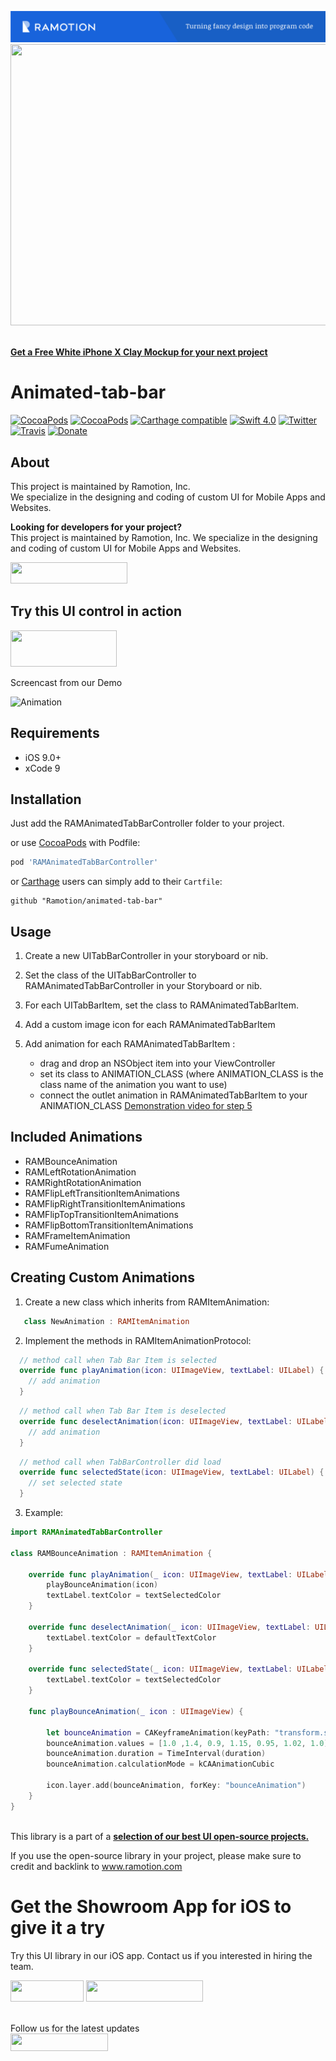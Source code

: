 [![header](./header.png)](https://ramotion.com?utm_source=gthb&utm_medium=special&utm_campaign=animated-tab-bar-logo)
<img src="https://github.com/Ramotion/animated-tab-bar/blob/master/Screenshots/animatedTabBar.gif" width="600" height="450" />
<br><br/>

<b>[Get a Free White iPhone X Clay Mockup for your next project](https://store.ramotion.com/product/iphone-x-clay-mockups?utm_source=gthb&utm_medium=special&utm_campaign=animated-tab-bar#demo)</b>

# Animated-tab-bar
[![CocoaPods](https://img.shields.io/cocoapods/p/RAMAnimatedTabBarController.svg)](http://cocoapods.org/pods/RAMAnimatedTabBarController)
[![CocoaPods](https://img.shields.io/cocoapods/v/RAMAnimatedTabBarController.svg)](http://cocoapods.org/pods/RAMAnimatedTabBarController)
[![Carthage compatible](https://img.shields.io/badge/Carthage-compatible-4BC51D.svg?style=flat)](https://github.com/Ramotion/animated-tab-bar)
[![Swift 4.0](https://img.shields.io/badge/Swift-4.0-green.svg?style=flat)](https://developer.apple.com/swift/)
[![Twitter](https://img.shields.io/badge/Twitter-@Ramotion-blue.svg?style=flat)](http://twitter.com/Ramotion)
[![Travis](https://img.shields.io/travis/Ramotion/animated-tab-bar.svg)](https://travis-ci.org/Ramotion/animated-tab-bar)
[![Donate](https://img.shields.io/badge/Donate-PayPal-blue.svg)](https://paypal.me/Ramotion)

## About
This project is maintained by Ramotion, Inc.<br>
We specialize in the designing and coding of custom UI for Mobile Apps and Websites.<br>

**Looking for developers for your project?**<br>
This project is maintained by Ramotion, Inc. We specialize in the designing and coding of custom UI for Mobile Apps and Websites.

<a href="https://dev.ramotion.com?utm_source=gthb&utm_medium=repo&utm_campaign=animated-tab-bar">
<img src="https://github.com/ramotion/gliding-collection/raw/master/contact_our_team@2x.png" width="187" height="34"></a>
<br>


## Try this UI control in action

<a href="https://itunes.apple.com/app/apple-store/id1182360240?pt=550053&ct=gthb-animated-tab-bar&mt=8" > <img src="https://github.com/Ramotion/navigation-stack/raw/master/Download_on_the_App_Store_Badge_US-UK_135x40.png" width="170" height="58"></a>

Screencast from our Demo

![Animation](https://raw.githubusercontent.com/Ramotion/animated-tab-bar/master/Screenshots/RAMAnimatedTabBarDemo.gif)

## Requirements

- iOS 9.0+
- xCode 9

## Installation

Just add the RAMAnimatedTabBarController folder to your project.

or use [CocoaPods](https://cocoapods.org) with Podfile:
``` ruby
pod 'RAMAnimatedTabBarController'
```

or [Carthage](https://github.com/Carthage/Carthage) users can simply add to their `Cartfile`:
```
github "Ramotion/animated-tab-bar"

```


## Usage

1. Create a new UITabBarController in your storyboard or nib.

2. Set the class of the UITabBarController to RAMAnimatedTabBarController in your Storyboard or nib.

3. For each UITabBarItem, set the class to RAMAnimatedTabBarItem.

4. Add a custom image icon for each RAMAnimatedTabBarItem

5. Add animation for each RAMAnimatedTabBarItem :
   * drag and drop an NSObject item into your ViewController
   * set its class to ANIMATION_CLASS (where ANIMATION_CLASS is the class name of the animation you want to use)
   * connect the outlet animation in RAMAnimatedTabBarItem to your ANIMATION_CLASS
   [Demonstration video for step 5](http://vimeo.com/112390386)


## Included Animations

* RAMBounceAnimation
* RAMLeftRotationAnimation
* RAMRightRotationAnimation
* RAMFlipLeftTransitionItemAnimations
* RAMFlipRightTransitionItemAnimations
* RAMFlipTopTransitionItemAnimations
* RAMFlipBottomTransitionItemAnimations
* RAMFrameItemAnimation
* RAMFumeAnimation

## Creating Custom Animations
1. Create a new class which inherits from RAMItemAnimation:

  ``` swift
     class NewAnimation : RAMItemAnimation
  ```
2. Implement the methods in RAMItemAnimationProtocol:


  ``` swift
    // method call when Tab Bar Item is selected
    override func playAnimation(icon: UIImageView, textLabel: UILabel) {
      // add animation
    }
  ```  
  ``` swift
    // method call when Tab Bar Item is deselected
    override func deselectAnimation(icon: UIImageView, textLabel: UILabel, defaultTextColor: UIColor, defaultIconColor: UIColor) {
      // add animation
    }
  ```    
  ``` swift
    // method call when TabBarController did load
    override func selectedState(icon: UIImageView, textLabel: UILabel) {
      // set selected state  
    }
  ```

3. Example:

``` swift
import RAMAnimatedTabBarController

class RAMBounceAnimation : RAMItemAnimation {

    override func playAnimation(_ icon: UIImageView, textLabel: UILabel) {
        playBounceAnimation(icon)
        textLabel.textColor = textSelectedColor
    }

    override func deselectAnimation(_ icon: UIImageView, textLabel: UILabel, defaultTextColor: UIColor, defaultIconColor: UIColor) {
        textLabel.textColor = defaultTextColor
    }

    override func selectedState(_ icon: UIImageView, textLabel: UILabel) {
        textLabel.textColor = textSelectedColor
    }

    func playBounceAnimation(_ icon : UIImageView) {

        let bounceAnimation = CAKeyframeAnimation(keyPath: "transform.scale")
        bounceAnimation.values = [1.0 ,1.4, 0.9, 1.15, 0.95, 1.02, 1.0]
        bounceAnimation.duration = TimeInterval(duration)
        bounceAnimation.calculationMode = kCAAnimationCubic

        icon.layer.add(bounceAnimation, forKey: "bounceAnimation")
    }
}
```

<br>This library is a part of a <a href="https://github.com/Ramotion/swift-ui-animation-components-and-libraries"><b>selection of our best UI open-source projects.</b></a></br>

If you use the open-source library in your project, please make sure to credit and backlink to www.ramotion.com

# Get the Showroom App for iOS to give it a try
Try this UI library in our iOS app. Contact us if you interested in hiring the team.

<a href="https://itunes.apple.com/app/apple-store/id1182360240?pt=550053&ct=animated-tab-bar&mt=8" >
<img src="https://github.com/ramotion/gliding-collection/raw/master/app_store@2x.png" width="117" height="34"></a>
<a href="https://dev.ramotion.com?utm_source=gthb&utm_medium=repo&utm_campaign=animated-tab-bar">
<img src="https://github.com/ramotion/gliding-collection/raw/master/contact_our_team@2x.png" width="187" height="34"></a>
<br>
<br>



Follow us for the latest updates<br>
<a href="https://goo.gl/rPFpid" >
<img src="https://i.imgur.com/ziSqeSo.png/" width="156" height="28"></a>
